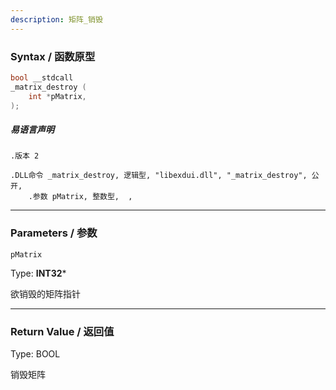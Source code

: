 ```yaml
---
description: 矩阵_销毁
---
```


### Syntax / 函数原型

```C++
bool __stdcall 
_matrix_destroy (
    int *pMatrix,
);
```

##### 易语言声明

```Elang
.版本 2

.DLL命令 _matrix_destroy, 逻辑型, "libexdui.dll", "_matrix_destroy", 公开, 
    .参数 pMatrix, 整数型,  , 
```

---

### Parameters / 参数

`pMatrix`

Type: **INT32***

欲销毁的矩阵指针

---

### Return Value / 返回值

Type: BOOL

销毁矩阵
